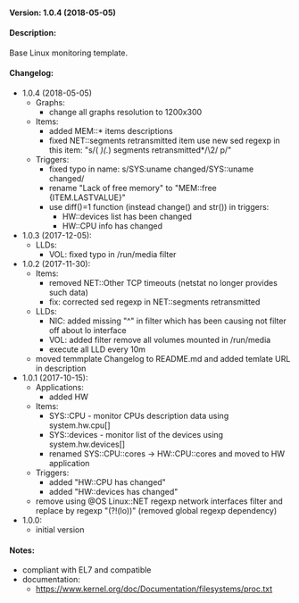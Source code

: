 #### Version: 1.0.4 (2018-05-05)

#### Description:
Base Linux monitoring template.

#### Changelog:
- 1.0.4 (2018-05-05)
  - Graphs:
    - change all graphs resolution to 1200x300
  - Items:
    - added MEM::* items descriptions
    - fixed NET::segments retransmitted item
      use new sed regexp in this item: "s/\( *\)\(.*\) segments retransmitted*/\2/ p/"
  - Triggers:
    - fixed typo in name: s/SYS:uname changed/SYS::uname changed/
    - rename "Lack of free memory" to "MEM::free {ITEM.LASTVALUE}"
    - use diff()=1 function (instead change() and str()) in triggers:
      - HW::devices list has been changed
      - HW::CPU info has changed
- 1.0.3 (2017-12-05):
  - LLDs:
    - VOL: fixed typo in /run/media filter
- 1.0.2 (2017-11-30):
  - Items:
    - removed NET::Other TCP timeouts (netstat no longer provides such data)
    - fix: corrected sed regexp in NET::segments retransmitted
  - LLDs:
    - NIC: added missing "^" in filter which has been causing not filter off about lo interface
    - VOL: added filter remove all volumes mounted in /run/media
    - execute all LLD every 10m
  - moved temmplate Changelog to README.md and added temlate URL in description
- 1.0.1 (2017-10-15):
  - Applications:
    - added HW
  - Items:
    - SYS::CPU - monitor CPUs description data using system.hw.cpu[]
    - SYS::devices - monitor list of the devices using system.hw.devices[]
    - renamed SYS::CPU::cores -> HW::CPU::cores and moved to HW application
  - Triggers:
    - added "HW::CPU has changed"
    - added "HW::devices has changed"
  - remove using @OS Linux::NET regexp network interfaces filter and replace by regexp "(?!(lo))" (removed global regexp dependency)
- 1.0.0:
  - initial version

#### Notes:
- compliant with EL7 and compatible
- documentation:
  - https://www.kernel.org/doc/Documentation/filesystems/proc.txt